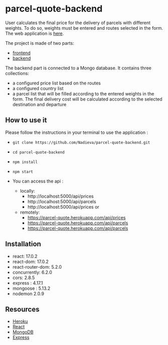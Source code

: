 # parcel-quote-backend

User calculates the final price for the delivery of parcels with different weights. To do so, weights must be entered and routes selected in the form. The web application is [here](https://parcel-quote.netlify.app/).

The project is made of two parts:

- [frontend](https://github.com/Nadieva/parcel-quote-frontend)
- [backend](https://github.com/Nadieva/parcel-quote-backend)

The backend part is connected to a Mongo database. It contains three collections:

- a configured price list based on the routes
- a configured country list
- a parcel list that will be filled according to the entered weights in the form. The final delivery cost will be calculated according to the selected destination and departure

## How to use it

Please follow the instructions in your terminal to use the application :

- `git clone https://github.com/Nadieva/parcel-quote-backend.git`
- `cd parcel-quote-backend`
- `npm install`
- `npm start`

- You can access the api :
  - locally:
    - http://localhost:5000/api/prices
    - http://localhost:5000/api/parcels
    - http://localhost:5000/api/prices
      or
  - remotely:
    - https://parcel-quote.herokuapp.com/api/prices
    - https://parcel-quote.herokuapp.com/api/parcels
    - https://parcel-quote.herokuapp.com/api/parcels

## Installation

- react: 17.0.2
- react-dom: 17.0.2
- react-router-dom: 5.2.0
- concurrently: 6.2.0
- cors: 2.8.5
- express : 4.17.1
- mongoose : 5.13.2
- nodemon 2.0.9

## Resources

- [Heroku](https://www.heroku.com/)
- [React](https://github.com/facebook/react)
- [MongoDB](https://www.mongodb.com/)
- [Express](http://expressjs.com/)
